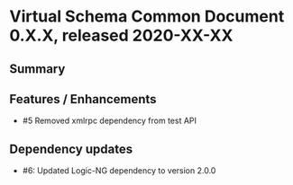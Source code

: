 # Virtual Schema Common Document 0.X.X, released 2020-XX-XX

## Summary

## Features / Enhancements

* #5 Removed xmlrpc dependency from test API

## Dependency updates

* #6: Updated Logic-NG dependency to version 2.0.0